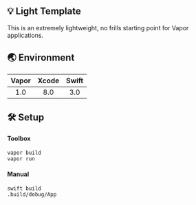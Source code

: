 ## 💡 Light Template

This is an extremely lightweight, no frills starting point for Vapor applications.

## 🌏 Environment

|Vapor|Xcode|Swift|
|:-:|:-:|:-:|
|1.0|8.0|3.0|

## 🛠 Setup

#### Toolbox

```
vapor build
vapor run
```

#### Manual

```
swift build
.build/debug/App
```
